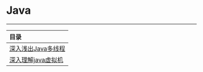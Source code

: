 # Java

---

| 目录                            |
|:------------------------------|
| [深入浅出Java多线程](深入浅出Java多线程.md) |
| [深入理解java虚拟机](深入理解Java虚拟机.md) |